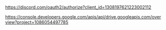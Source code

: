 https://discord.com/oauth2/authorize?client_id=1308197621223002112

https://console.developers.google.com/apis/api/drive.googleapis.com/overview?project=1086054497785
